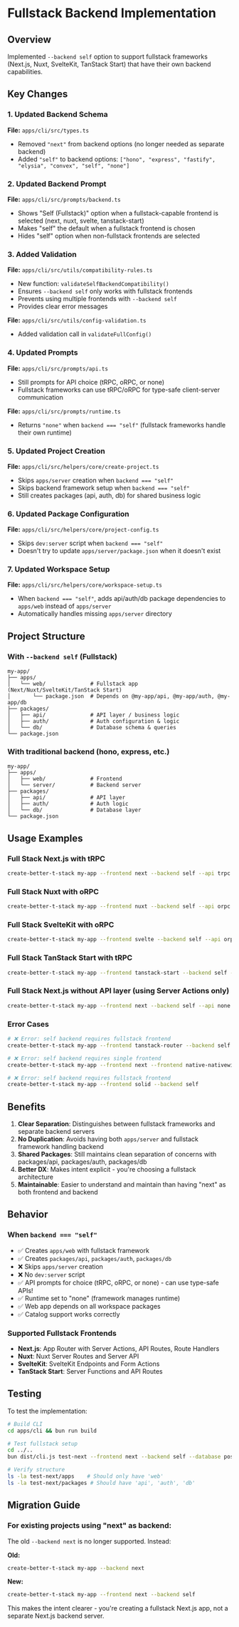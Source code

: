 # Fullstack Backend Implementation

## Overview
Implemented `--backend self` option to support fullstack frameworks (Next.js, Nuxt, SvelteKit, TanStack Start) that have their own backend capabilities.

## Key Changes

### 1. Updated Backend Schema
**File:** `apps/cli/src/types.ts`
- Removed `"next"` from backend options (no longer needed as separate backend)
- Added `"self"` to backend options: `["hono", "express", "fastify", "elysia", "convex", "self", "none"]`

### 2. Updated Backend Prompt
**File:** `apps/cli/src/prompts/backend.ts`
- Shows "Self (Fullstack)" option when a fullstack-capable frontend is selected (next, nuxt, svelte, tanstack-start)
- Makes "self" the default when a fullstack frontend is chosen
- Hides "self" option when non-fullstack frontends are selected

### 3. Added Validation
**File:** `apps/cli/src/utils/compatibility-rules.ts`
- New function: `validateSelfBackendCompatibility()`
- Ensures `--backend self` only works with fullstack frontends
- Prevents using multiple frontends with `--backend self`
- Provides clear error messages

**File:** `apps/cli/src/utils/config-validation.ts`
- Added validation call in `validateFullConfig()`

### 4. Updated Prompts
**File:** `apps/cli/src/prompts/api.ts`
- Still prompts for API choice (tRPC, oRPC, or none)
- Fullstack frameworks can use tRPC/oRPC for type-safe client-server communication

**File:** `apps/cli/src/prompts/runtime.ts`
- Returns `"none"` when `backend === "self"` (fullstack frameworks handle their own runtime)

### 5. Updated Project Creation
**File:** `apps/cli/src/helpers/core/create-project.ts`
- Skips `apps/server` creation when `backend === "self"`
- Skips backend framework setup when `backend === "self"`
- Still creates packages (api, auth, db) for shared business logic

### 6. Updated Package Configuration
**File:** `apps/cli/src/helpers/core/project-config.ts`
- Skips `dev:server` script when `backend === "self"`
- Doesn't try to update `apps/server/package.json` when it doesn't exist

### 7. Updated Workspace Setup
**File:** `apps/cli/src/helpers/core/workspace-setup.ts`
- When `backend === "self"`, adds api/auth/db package dependencies to `apps/web` instead of `apps/server`
- Automatically handles missing `apps/server` directory

## Project Structure

### With `--backend self` (Fullstack)
```
my-app/
├── apps/
│   └── web/              # Fullstack app (Next/Nuxt/SvelteKit/TanStack Start)
│       └── package.json  # Depends on @my-app/api, @my-app/auth, @my-app/db
├── packages/
│   ├── api/              # API layer / business logic
│   ├── auth/             # Auth configuration & logic
│   └── db/               # Database schema & queries
└── package.json
```

### With traditional backend (hono, express, etc.)
```
my-app/
├── apps/
│   ├── web/              # Frontend
│   └── server/           # Backend server
├── packages/
│   ├── api/              # API layer
│   ├── auth/             # Auth logic
│   └── db/               # Database layer
└── package.json
```

## Usage Examples

### Full Stack Next.js with tRPC
```bash
create-better-t-stack my-app --frontend next --backend self --api trpc --database postgres --orm drizzle --auth better-auth
```

### Full Stack Nuxt with oRPC
```bash
create-better-t-stack my-app --frontend nuxt --backend self --api orpc --database sqlite --orm drizzle
```

### Full Stack SvelteKit with oRPC
```bash
create-better-t-stack my-app --frontend svelte --backend self --api orpc --database postgres --orm prisma
```

### Full Stack TanStack Start with tRPC
```bash
create-better-t-stack my-app --frontend tanstack-start --backend self --api trpc --database mysql --orm drizzle
```

### Full Stack Next.js without API layer (using Server Actions only)
```bash
create-better-t-stack my-app --frontend next --backend self --api none --database postgres --orm drizzle
```

### Error Cases
```bash
# ❌ Error: self backend requires fullstack frontend
create-better-t-stack my-app --frontend tanstack-router --backend self

# ❌ Error: self backend requires single frontend
create-better-t-stack my-app --frontend next --frontend native-nativewind --backend self

# ❌ Error: self backend requires fullstack frontend
create-better-t-stack my-app --frontend solid --backend self
```

## Benefits

1. **Clear Separation**: Distinguishes between fullstack frameworks and separate backend servers
2. **No Duplication**: Avoids having both `apps/server` and fullstack framework handling backend
3. **Shared Packages**: Still maintains clean separation of concerns with packages/api, packages/auth, packages/db
4. **Better DX**: Makes intent explicit - you're choosing a fullstack architecture
5. **Maintainable**: Easier to understand and maintain than having "next" as both frontend and backend

## Behavior

### When `backend === "self"`
- ✅ Creates `apps/web` with fullstack framework
- ✅ Creates `packages/api`, `packages/auth`, `packages/db`
- ❌ Skips `apps/server` creation
- ❌ No `dev:server` script
- ✅ API prompts for choice (tRPC, oRPC, or none) - can use type-safe APIs!
- ✅ Runtime set to "none" (framework manages runtime)
- ✅ Web app depends on all workspace packages
- ✅ Catalog support works correctly

### Supported Fullstack Frontends
- **Next.js**: App Router with Server Actions, API Routes, Route Handlers
- **Nuxt**: Nuxt Server Routes and Server API
- **SvelteKit**: SvelteKit Endpoints and Form Actions  
- **TanStack Start**: Server Functions and API Routes

## Testing

To test the implementation:

```bash
# Build CLI
cd apps/cli && bun run build

# Test fullstack setup
cd ../..
bun dist/cli.js test-next --frontend next --backend self --database postgres --orm drizzle

# Verify structure
ls -la test-next/apps    # Should only have 'web'
ls -la test-next/packages # Should have 'api', 'auth', 'db'
```

## Migration Guide

### For existing projects using "next" as backend:
The old `--backend next` is no longer supported. Instead:

**Old:**
```bash
create-better-t-stack my-app --backend next
```

**New:**
```bash
create-better-t-stack my-app --frontend next --backend self
```

This makes the intent clearer - you're creating a fullstack Next.js app, not a separate Next.js backend server.
